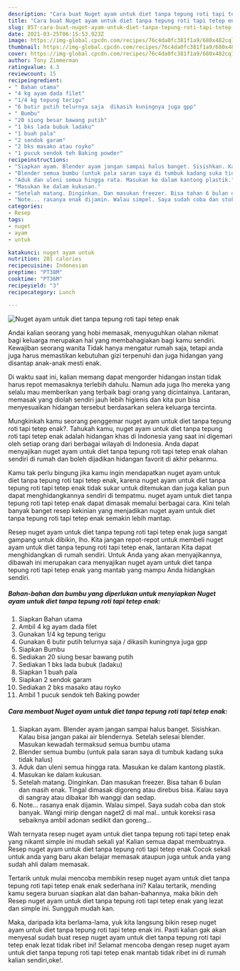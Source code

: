 ```yaml
---
description: "Cara buat Nuget ayam untuk diet tanpa tepung roti tapi tetep enak yang nikmat dan Mudah Dibuat"
title: "Cara buat Nuget ayam untuk diet tanpa tepung roti tapi tetep enak yang nikmat dan Mudah Dibuat"
slug: 857-cara-buat-nuget-ayam-untuk-diet-tanpa-tepung-roti-tapi-tetep-enak-yang-nikmat-dan-mudah-dibuat
date: 2021-03-25T06:15:53.923Z
image: https://img-global.cpcdn.com/recipes/76c4da0fc381f1a9/680x482cq70/nuget-ayam-untuk-diet-tanpa-tepung-roti-tapi-tetep-enak-foto-resep-utama.jpg
thumbnail: https://img-global.cpcdn.com/recipes/76c4da0fc381f1a9/680x482cq70/nuget-ayam-untuk-diet-tanpa-tepung-roti-tapi-tetep-enak-foto-resep-utama.jpg
cover: https://img-global.cpcdn.com/recipes/76c4da0fc381f1a9/680x482cq70/nuget-ayam-untuk-diet-tanpa-tepung-roti-tapi-tetep-enak-foto-resep-utama.jpg
author: Tony Zimmerman
ratingvalue: 4.3
reviewcount: 15
recipeingredient:
- " Bahan utama"
- "4 kg ayam dada filet"
- "1/4 kg tepung terigu"
- "6 butir putih telurnya saja  dikasih kuningnya juga gpp"
- " Bumbu"
- "20 siung besar bawang putih"
- "1 bks lada bubuk ladaku"
- "1 buah pala"
- "2 sendok garam"
- "2 bks masako atau royko"
- "1 pucuk sendok teh Baking powder"
recipeinstructions:
- "Siapkan ayam. Blender ayam jangan sampai halus banget. Sisishkan. Kalau bisa jangan pakai air blendernya. Setelah selesai blender. Masukan kewadah termaksud semua bumbu utama"
- "Blender semua bumbu (untuk pala saran saya di tumbuk kadang suka tidak halus)"
- "Aduk dan uleni semua hingga rata. Masukan ke dalam kantong plastik."
- "Masukan ke dalam kukusan."
- "Setelah matang. Dinginkan. Dan masukan freezer. Bisa tahan 6 bulan dan masih enak. Tingal dimasak digoreng atau direbus bisa. Kalau saya di sangray atau dibakar lbh wanggi dan sedap."
- "Note... rasanya enak dijamin. Walau simpel. Saya sudah coba dan stok banyak. Wangi mirip dengan naget2 di mal mal.. untuk koreksi rasa sebaiknya ambil adonan sedikit dan goreng..."
categories:
- Resep
tags:
- nuget
- ayam
- untuk

katakunci: nuget ayam untuk 
nutrition: 201 calories
recipecuisine: Indonesian
preptime: "PT38M"
cooktime: "PT36M"
recipeyield: "3"
recipecategory: Lunch

---
```



![Nuget ayam untuk diet tanpa tepung roti tapi tetep enak](https://img-global.cpcdn.com/recipes/76c4da0fc381f1a9/680x482cq70/nuget-ayam-untuk-diet-tanpa-tepung-roti-tapi-tetep-enak-foto-resep-utama.jpg)

Andai kalian seorang yang hobi memasak, menyuguhkan olahan nikmat bagi keluarga merupakan hal yang membahagiakan bagi kamu sendiri. Kewajiban seorang  wanita Tidak hanya mengatur rumah saja, tetapi anda juga harus memastikan kebutuhan gizi terpenuhi dan juga hidangan yang disantap anak-anak mesti enak.

Di waktu  saat ini, kalian memang dapat mengorder hidangan instan tidak harus repot memasaknya terlebih dahulu. Namun ada juga lho mereka yang selalu mau memberikan yang terbaik bagi orang yang dicintainya. Lantaran, memasak yang diolah sendiri jauh lebih higienis dan kita pun bisa menyesuaikan hidangan tersebut berdasarkan selera keluarga tercinta. 



Mungkinkah kamu seorang penggemar nuget ayam untuk diet tanpa tepung roti tapi tetep enak?. Tahukah kamu, nuget ayam untuk diet tanpa tepung roti tapi tetep enak adalah hidangan khas di Indonesia yang saat ini digemari oleh setiap orang dari berbagai wilayah di Indonesia. Anda dapat menyajikan nuget ayam untuk diet tanpa tepung roti tapi tetep enak olahan sendiri di rumah dan boleh dijadikan hidangan favorit di akhir pekanmu.

Kamu tak perlu bingung jika kamu ingin mendapatkan nuget ayam untuk diet tanpa tepung roti tapi tetep enak, karena nuget ayam untuk diet tanpa tepung roti tapi tetep enak tidak sukar untuk ditemukan dan juga kalian pun dapat menghidangkannya sendiri di tempatmu. nuget ayam untuk diet tanpa tepung roti tapi tetep enak dapat dimasak memalui berbagai cara. Kini telah banyak banget resep kekinian yang menjadikan nuget ayam untuk diet tanpa tepung roti tapi tetep enak semakin lebih mantap.

Resep nuget ayam untuk diet tanpa tepung roti tapi tetep enak juga sangat gampang untuk dibikin, lho. Kita jangan repot-repot untuk membeli nuget ayam untuk diet tanpa tepung roti tapi tetep enak, lantaran Kita dapat menghidangkan di rumah sendiri. Untuk Anda yang akan menyajikannya, dibawah ini merupakan cara menyajikan nuget ayam untuk diet tanpa tepung roti tapi tetep enak yang mantab yang mampu Anda hidangkan sendiri.

<!--inarticleads1-->

##### Bahan-bahan dan bumbu yang diperlukan untuk menyiapkan Nuget ayam untuk diet tanpa tepung roti tapi tetep enak:

1. Siapkan  Bahan utama
1. Ambil 4 kg ayam dada filet
1. Gunakan 1/4 kg tepung terigu
1. Gunakan 6 butir putih telurnya saja / dikasih kuningnya juga gpp
1. Siapkan  Bumbu
1. Sediakan 20 siung besar bawang putih
1. Sediakan 1 bks lada bubuk (ladaku)
1. Siapkan 1 buah pala
1. Siapkan 2 sendok garam
1. Sediakan 2 bks masako atau royko
1. Ambil 1 pucuk sendok teh Baking powder




<!--inarticleads2-->

##### Cara membuat Nuget ayam untuk diet tanpa tepung roti tapi tetep enak:

1. Siapkan ayam. Blender ayam jangan sampai halus banget. Sisishkan. Kalau bisa jangan pakai air blendernya. Setelah selesai blender. Masukan kewadah termaksud semua bumbu utama
1. Blender semua bumbu (untuk pala saran saya di tumbuk kadang suka tidak halus)
1. Aduk dan uleni semua hingga rata. Masukan ke dalam kantong plastik.
1. Masukan ke dalam kukusan.
1. Setelah matang. Dinginkan. Dan masukan freezer. Bisa tahan 6 bulan dan masih enak. Tingal dimasak digoreng atau direbus bisa. Kalau saya di sangray atau dibakar lbh wanggi dan sedap.
1. Note... rasanya enak dijamin. Walau simpel. Saya sudah coba dan stok banyak. Wangi mirip dengan naget2 di mal mal.. untuk koreksi rasa sebaiknya ambil adonan sedikit dan goreng...




Wah ternyata resep nuget ayam untuk diet tanpa tepung roti tapi tetep enak yang nikamt simple ini mudah sekali ya! Kalian semua dapat membuatnya. Resep nuget ayam untuk diet tanpa tepung roti tapi tetep enak Cocok sekali untuk anda yang baru akan belajar memasak ataupun juga untuk anda yang sudah ahli dalam memasak.

Tertarik untuk mulai mencoba membikin resep nuget ayam untuk diet tanpa tepung roti tapi tetep enak enak sederhana ini? Kalau tertarik, mending kamu segera buruan siapkan alat dan bahan-bahannya, maka bikin deh Resep nuget ayam untuk diet tanpa tepung roti tapi tetep enak yang lezat dan simple ini. Sungguh mudah kan. 

Maka, daripada kita berlama-lama, yuk kita langsung bikin resep nuget ayam untuk diet tanpa tepung roti tapi tetep enak ini. Pasti kalian gak akan menyesal sudah buat resep nuget ayam untuk diet tanpa tepung roti tapi tetep enak lezat tidak ribet ini! Selamat mencoba dengan resep nuget ayam untuk diet tanpa tepung roti tapi tetep enak mantab tidak ribet ini di rumah kalian sendiri,oke!.


